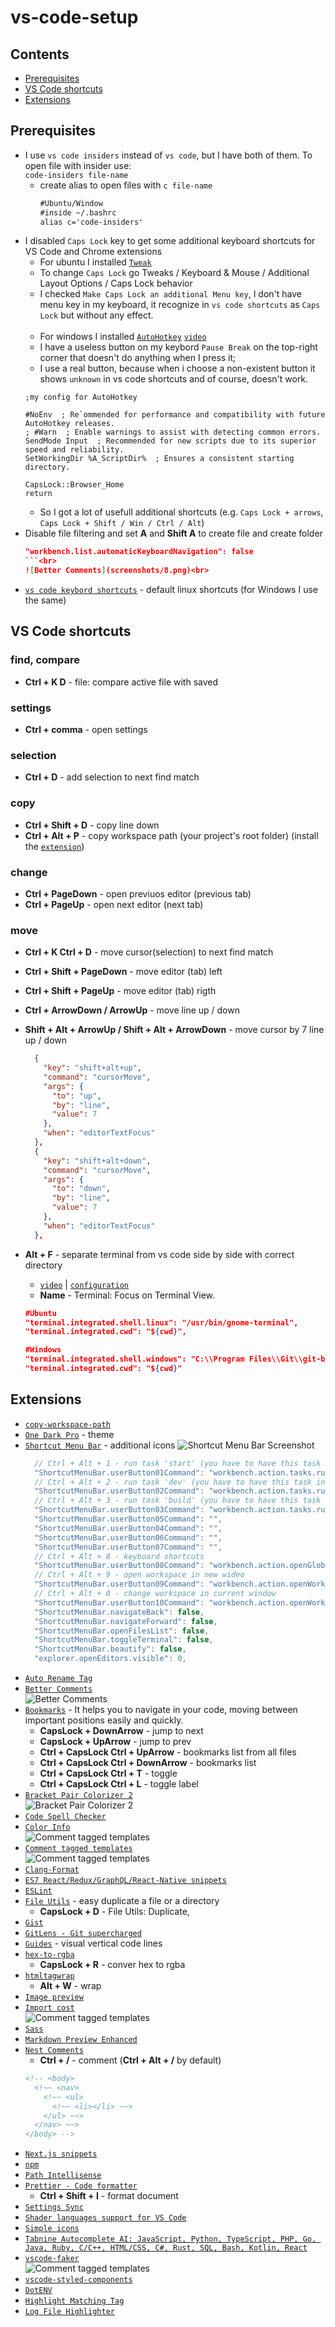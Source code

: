 # vs-code-setup

## Contents
- [Prerequisites](#prerequisites)
- [VS Code shortcuts](#vs-code-shortcuts)
- [Extensions](#extensions)
<!--- [Ubuntu shortcuts](#ubuntu-shortcuts)
- [Windows shortcuts](#windows-shortcuts)
- [Google chrome shortcuts](#google-chrome-chortcuts)-->

## Prerequisites
- I use `vs code insiders` instead of `vs code`, but I have both of them. To open file with insider use: <br>
  `code-insiders file-name`
  - create alias to open files with `c file-name`
    ```markdown
    #Ubuntu/Window
    #inside ~/.bashrc
    alias c='code-insiders'
    ```
- I disabled `Caps Lock` key to get some additional keyboard shortcuts for VS Code and Chrome extensions
    - For ubuntu I installed [`Tweak`](https://linuxconfig.org/how-to-install-tweak-tool-on-ubuntu-20-04-lts-focal-fossa-linux)
    - To change `Caps Lock` go Tweaks / Keyboard & Mouse / Additional Layout Options / Caps Lock behavior
    - I checked `Make Caps Lock an additional Menu key`, I don't have menu key in my keyboard, it recognize in `vs code shortcuts` as `Caps Lock` but without any effect. <br><br>
    - For windows I installed [`AutoHotkey`](https://www.autohotkey.com/) [`video`](https://www.youtube.com/watch?v=lxLNtBYjkjU)
    - I have a useless button on my keybord `Pause Break` on the top-right corner that doesn't do anything when I press it;
    - I use a real button, because when i choose a non-existent button it shows `unknown` in vs code shortcuts and of course, doesn't work.
    ```ahk
    ;my config for AutoHotkey
    
    #NoEnv  ; Re`ommended for performance and compatibility with future AutoHotkey releases.
    ; #Warn  ; Enable warnings to assist with detecting common errors.
    SendMode Input  ; Recommended for new scripts due to its superior speed and reliability.
    SetWorkingDir %A_ScriptDir%  ; Ensures a consistent starting directory.

    CapsLock::Browser_Home
    return
    ```
    - So I got a lot of usefull additional shortcuts (e.g. `Caps Lock + arrows`, `Caps Lock + Shift / Win / Ctrl / Alt`)
- Disable file filtering and set **A** and **Shift A** to create file and create folder
  ```json
  "workbench.list.automaticKeyboardNavigation": false
  ```<br>
  ![Better Comments](screenshots/8.png)<br>
- [`vs code keybord shortcuts`](https://code.visualstudio.com/shortcuts/keyboard-shortcuts-linux.pdf) - default linux shortcuts (for Windows I use the same)


## VS Code shortcuts
  ### find, compare
  - **Ctrl + K D** - file: compare active file with saved
  ### settings
  - **Ctrl + comma** - open settings
  ### selection
  - **Ctrl + D** - add selection to next find match
  ### copy
  - **Ctrl + Shift + D** - copy line down
  - **Ctrl + Alt + P** - copy workspace path (your project's root folder) (install the [`extension`](https://github.com/malashevskyi/copy-workspace-path-vs-code-extension))
  ### change
  - **Ctrl + PageDown** - open previuos editor (previous tab)
  - **Ctrl + PageUp** - open next editor (next tab)
  ### move
  - **Ctrl + K Ctrl + D** - move cursor(selection) to next find match
  - **Ctrl + Shift + PageDown** - move editor (tab) left
  - **Ctrl + Shift + PageUp** - move editor (tab) rigth
  - **Ctrl + ArrowDown / ArrowUp** - move line up / down
  - **Shift + Alt + ArrowUp / Shift + Alt + ArrowDown** - move cursor by 7 line up / down
    ```json
      {
        "key": "shift+alt+up",
        "command": "cursorMove",
        "args": {
          "to": "up",
          "by": "line",
          "value": 7
        },
        "when": "editorTextFocus"
      },
      {
        "key": "shift+alt+down",
        "command": "cursorMove",
        "args": {
          "to": "down",
          "by": "line",
          "value": 7
        },
        "when": "editorTextFocus"
      },
    ```
  
  - **Alt + F** - separate terminal from vs code side by side with correct directory <br>
    - [`video`](https://youtu.be/x5GzCohd4eo?t=640) | [`configuration`](https://code.visualstudio.com/docs/editor/integrated-terminal#_configuration)<br>
    - **Name** - Terminal: Focus on Terminal View.
    ```json
    #Ubuntu
    "terminal.integrated.shell.linux": "/usr/bin/gnome-terminal",
    "terminal.integrated.cwd": "${cwd}",
    
    #Windows
    "terminal.integrated.shell.windows": "C:\\Program Files\\Git\\git-bash.exe",
    "terminal.integrated.cwd": "${cwd}"
    ```
    
 
## Extensions
  - [`copy-workspace-path`](https://github.com/malashevskyi/copy-workspace-path-vs-code-extension)
  - [`One Dark Pro`](https://github.com/Binaryify/OneDark-Pro) - theme
  - [`Shortcut Menu Bar`](https://github.com/GorvGoyl/Shortcut-Menu-Bar-VSCode-Extension) - additional icons
  ![Shortcut Menu Bar Screenshot](screenshots/1.png)
    ```js
      // Ctrl + Alt + 1 - run task 'start' (you have to have this task in tasks.json)
      "ShortcutMenuBar.userButton01Command": "workbench.action.tasks.runTask|npm run start",
      // Ctrl + Alt + 2 - run task 'dev' (you have to have this task in tasks.json)
      "ShortcutMenuBar.userButton02Command": "workbench.action.tasks.runTask|npm run dev",
      // Ctrl + Alt + 3 - run task 'build' (you have to have this task in tasks.json)
      "ShortcutMenuBar.userButton03Command": "workbench.action.tasks.runTask|npm run build",
      "ShortcutMenuBar.userButton05Command": "",
      "ShortcutMenuBar.userButton04Command": "",
      "ShortcutMenuBar.userButton06Command": "",
      "ShortcutMenuBar.userButton07Command": "",
      // Ctrl + Alt + 8 - keyboard shortcuts
      "ShortcutMenuBar.userButton08Command": "workbench.action.openGlobalKeybindings",
      // Ctrl + Alt + 9 - open workspace in new wideo
      "ShortcutMenuBar.userButton09Command": "workbench.action.openWorkspaceInNewWindow",
      // Ctrl + Alt + 0 - change workspace in current window
      "ShortcutMenuBar.userButton10Command": "workbench.action.openWorkspace",
      "ShortcutMenuBar.navigateBack": false,
      "ShortcutMenuBar.navigateForward": false,
      "ShortcutMenuBar.openFilesList": false,
      "ShortcutMenuBar.toggleTerminal": false,
      "ShortcutMenuBar.beautify": false,
      "explorer.openEditors.visible": 0,
    ```
  - [`Auto Rename Tag`](https://marketplace.visualstudio.com/items?itemName=formulahendry.auto-rename-tag)
  - [`Better Comments`](https://github.com/aaron-bond/better-comments)<br>
  ![Better Comments](screenshots/2.png)<br>
  - [`Bookmarks`](https://github.com/alefragnani/vscode-bookmarks) - It helps you to navigate in your code, moving between important positions easily and quickly.
    - **CapsLock + DownArrow** - jump to next
    - **CapsLock + UpArrow** - jump to prev
    - **Ctrl + CapsLock  Ctrl + UpArrow** - bookmarks list from all files
    - **Ctrl + CapsLock  Ctrl + DownArrow** - bookmarks list
    - **Ctrl + CapsLock  Ctrl + T** - toggle
    - **Ctrl + CapsLock  Ctrl + L** - toggle label
  - [`Bracket Pair Colorizer 2`](https://github.com/CoenraadS/Bracket-Pair-Colorizer-2)<br>
   ![Bracket Pair Colorizer 2](screenshots/3.png)<br>
  - [`Code Spell Checker`](https://github.com/streetsidesoftware/vscode-spell-checker)
  - [`Color Info`](https://github.com/mattbierner/vscode-color-info)<br>
  ![Comment tagged templates](screenshots/5.png)<br>
  - [`Comment tagged templates`](https://github.com/mjbvz/vscode-comment-tagged-templates)<br>
  ![Comment tagged templates](screenshots/4.png)<br>
  - [`Clang-Format`](https://github.com/xaverh/vscode-clang-format-provider)
  - [`ES7 React/Redux/GraphQL/React-Native snippets`](https://github.com/dsznajder/vscode-es7-javascript-react-snippets)
  - [`ESLint`](https://github.com/Microsoft/vscode-eslint)
  - [`File Utils`](https://github.com/sleistner/vscode-fileutils) - easy duplicate a file or a directory
    - **CapsLock + D** - File Utils: Duplicate, 
  - [`Gist`](https://github.com/kenhowardpdx/vscode-gist)
  - [`GitLens - Git supercharged`](https://github.com/eamodio/vscode-gitlens)
  - [`Guides`](https://github.com/spywhere/vscode-guides) - visual vertical code lines
  - [`hex-to-rgba`](https://github.com/DakshMiglani/VSCode-Hex-To-RGBA)
    - **CapsLock + R** - conver hex to rgba
  - [`htmltagwrap`](https://github.com/bgashler1/vscode-htmltagwrap)
    - **Alt + W** - wrap
  - [`Image preview`](https://github.com/kisstkondoros/gutter-preview)
  - [`Import cost`](https://github.com/wix/import-cost)<br>
  ![Comment tagged templates](screenshots/5.png)<br>
  - [`Sass`](https://github.com/TheRealSyler/vscode-sass-indented)
  - [`Markdown Preview Enhanced`](https://github.com/shd101wyy/vscode-markdown-preview-enhanced)
  - [`Nest Comments`](https://github.com/philsinatra/NestedCommentsVSCode)
    - **Ctrl + /** - comment (**Ctrl + Alt + /** by default)
    ```html
    <!-- <body>
      <!~~ <nav>
        <!~~ <ul>
          <!~~ <li></li> ~~>
        </ul> ~~>
      </nav> ~~>
    </body> -->
    ```
  - [`Next.js snippets`](https://github.com/pulkitgangwar/next.js-snippets)
  - [`npm`](https://github.com/Microsoft/vscode-npm-scripts)
  - [`Path Intellisense`](https://github.com/ChristianKohler/PathIntellisense)
  - [`Prettier - Code formatter`](https://github.com/prettier/prettier-vscode)
    - **Ctrl + Shift + I** - format document
  - [`Settings Sync`](https://github.com/shanalikhan/code-settings-sync)
  - [`Shader languages support for VS Code`](https://github.com/stef-levesque/vscode-shader)
  - [`Simple icons`](https://github.com/LaurentTreguier/vscode-simple-icons)
  - [`Tabnine Autocomplete AI: JavaScript, Python, TypeScript, PHP, Go, Java, Ruby, C/C++, HTML/CSS, C#, Rust, SQL, Bash, Kotlin, React`](https://github.com/codota/tabnine-vscode)
  - [`vscode-faker`](https://github.com/deerawan/vscode-faker)<br>
  ![Comment tagged templates](screenshots/6.png)<br>
  - [`vscode-styled-components`](https://github.com/styled-components/vscode-styled-components)
  - [`DotENV`](https://github.com/mikestead/vscode-dotenv)
  - [`Highlight Matching Tag`](https://github.com/vincaslt/vscode-highlight-matching-tag)
  - [`Log File Highlighter`](https://github.com/emilast/vscode-logfile-highlighter)


    
